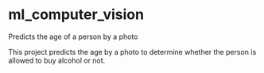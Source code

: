 # ml_computer_vision
Predicts the age of a person by a photo

This project predicts the age by a photo to determine whether the person is allowed to buy alcohol or not.
